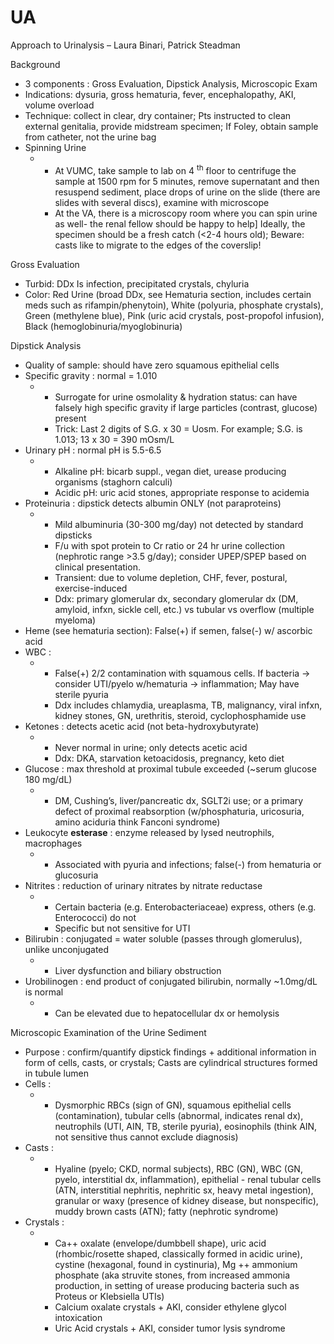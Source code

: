 # UA
 
Approach to Urinalysis – Laura Binari, Patrick Steadman

Background

-   3
    components
    : Gross Evaluation, Dipstick Analysis, Microscopic Exam
-   Indications: dysuria, gross hematuria, fever, encephalopathy, AKI,
    volume overload
-   Technique: collect in clear, dry container; Pts instructed to clean
    external genitalia, provide midstream specimen; If Foley, obtain
    sample from catheter, not the urine bag
-   Spinning
    Urine
    -   -   At VUMC, take sample to lab on 4 <sup>th</sup> floor to
            centrifuge the sample at 1500 rpm for 5 minutes, remove
            supernatant and then resuspend sediment, place drops of
            urine on the slide (there are slides with several discs),
            examine with microscope
        -   At the VA, there is a microscopy room where you can spin
            urine as well- the renal fellow should be happy to help\]
            Ideally, the specimen should be a fresh catch (\<2-4 hours
            old); Beware: casts like to migrate to the edges of the
            coverslip!

Gross Evaluation

-   Turbid: DDx Is infection, precipitated crystals, chyluria
-   Color: Red Urine (broad DDx, see Hematuria section, includes certain
    meds such as rifampin/phenytoin), White (polyuria, phosphate
    crystals), Green (methylene blue), Pink (uric acid crystals,
    post-propofol infusion), Black (hemoglobinuria/myoglobinuria)

Dipstick Analysis

-   Quality of sample: should have zero squamous epithelial cells
-   Specific gravity
    : normal = 1.010
    -   -   Surrogate for urine osmolality & hydration status: can have
            falsely high specific gravity if large particles (contrast,
            glucose) present
        -   Trick: Last 2 digits of S.G. x 30 = Uosm. For example; S.G.
            is 1.013; 13 x 30 = 390 mOsm/L
-   Urinary pH
    : normal pH is 5.5-6.5
    -   -   Alkaline pH: bicarb suppl., vegan diet, urease producing
            organisms (staghorn calculi)
        -   Acidic pH: uric acid stones, appropriate response to
            acidemia
-   Proteinuria
    : dipstick detects albumin ONLY (not paraproteins)
    -   -   Mild albuminuria (30-300 mg/day) not detected by standard
            dipsticks
        -   F/u with spot protein to Cr ratio or 24 hr urine collection
            (nephrotic range >3.5 g/day); consider UPEP/SPEP based on
            clinical presentation.
        -   Transient: due to volume depletion, CHF, fever, postural,
            exercise-induced
        -   Ddx: primary glomerular dx, secondary glomerular dx (DM,
            amyloid, infxn, sickle cell, etc.) vs tubular vs overflow
            (multiple myeloma)
-   Heme
    (see hematuria section): False(+) if semen, false(-) w/ ascorbic
    acid
-   WBC
    :
    -   -   False(+) 2/2 contamination with squamous cells. If bacteria
            -> consider UTI/pyelo w/hematuria -> inflammation; May have
            sterile pyuria
        -   Ddx includes chlamydia, ureaplasma, TB, malignancy, viral
            infxn, kidney stones, GN, urethritis, steroid,
            cyclophosphamide use
-   Ketones
    : detects acetic acid (not beta-hydroxybutyrate)
    -   -   Never normal in urine; only detects acetic acid
        -   Ddx: DKA, starvation ketoacidosis, pregnancy, keto diet
-   Glucose
    : max threshold at proximal tubule exceeded (\~serum glucose 180
    mg/dL)
    -   -   DM, Cushing’s, liver/pancreatic dx, SGLT2i use; or a primary
            defect of proximal reabsorption (w/phosphaturia, uricosuria,
            amino aciduria think Fanconi syndrome)
-   Leukocyte
    **esterase** : enzyme released by lysed neutrophils, macrophages
    -   -   Associated with pyuria and infections; false(-) from
            hematuria or glucosuria
-   Nitrites
    : reduction of urinary nitrates by nitrate reductase
    -   -   Certain bacteria (e.g. Enterobacteriaceae) express, others
            (e.g. Enterococci) do not
        -   Specific but not sensitive for UTI
-   Bilirubin
    : conjugated = water soluble (passes through glomerulus), unlike
    unconjugated
    -   -   Liver dysfunction and biliary obstruction
-   Urobilinogen
    : end product of conjugated bilirubin, normally \~1.0mg/dL is normal
    -   -   Can be elevated due to hepatocellular dx or hemolysis

Microscopic Examination of the Urine Sediment

-   Purpose
    : confirm/quantify dipstick findings + additional information in
    form of cells, casts, or crystals; Casts are cylindrical structures
    formed in tubule lumen
-   Cells
    :
    -   -   Dysmorphic RBCs (sign of GN), squamous epithelial cells
            (contamination), tubular cells (abnormal, indicates renal
            dx), neutrophils (UTI, AIN, TB, sterile pyuria), eosinophils
            (think AIN, not sensitive thus cannot exclude diagnosis)
-   Casts
    :
    -   -   Hyaline (pyelo; CKD, normal subjects), RBC (GN), WBC (GN,
            pyelo, interstitial dx, inflammation), epithelial - renal
            tubular cells (ATN, interstitial nephritis, nephritic sx,
            heavy metal ingestion), granular or waxy (presence of kidney
            disease, but nonspecific), muddy brown casts (ATN); fatty
            (nephrotic syndrome)
-   Crystals
    :
    -   -   Ca++ oxalate (envelope/dumbbell shape), uric acid
            (rhombic/rosette shaped, classically formed in acidic
            urine), cystine (hexagonal, found in cystinuria), Mg ++
            ammonium phosphate (aka struvite stones, from increased
            ammonia production, in setting of urease producing bacteria
            such as Proteus or Klebsiella UTIs)
        -   Calcium oxalate crystals + AKI, consider ethylene glycol
            intoxication
        -   Uric Acid crystals + AKI, consider tumor lysis syndrome
